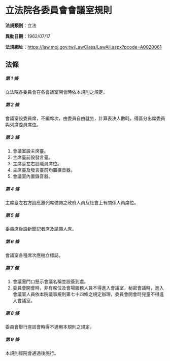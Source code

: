 # 立法院各委員會會議室規則

**法規類別**：立法

**異動日期**：1962/07/17  

**法規網址**：https://law.moj.gov.tw/LawClass/LawAll.aspx?pcode=A0020061





## 法條
##### 第 1 條
立法院各委員會在各會議室開會時依本規則之規定。

##### 第 2 條
會議室設委員席，不編席次，由委員自由就坐，計算表決人數時，得區分出席委員與列席委員席位。

##### 第 3 條
1. 會議室設主席臺。
1. 主席臺前設發言臺。
1. 主席臺左右設職員席位。
1. 主席臺及發言臺前均置擴音器。
1. 會議室內置錄音器。

##### 第 4 條
主席臺左右方設應邀列席備詢之政府人員及社會上有關係人員席位。

##### 第 5 條
委員席後設新聞記者席及請願人席。

##### 第 6 條
會議室各種席次應樹立標誌。

##### 第 7 條
1. 會議室門口懸示會議名稱並設簽到處。
1. 委員會開會時，非有席位及會場服務人員不得進入會議室，秘密會議時，進入會議室人員依本院議事規則第七十四條之規定辦理，委員會開會時兒童不得進入會議室。

##### 第 8 條
委員會舉行座談會時得不適用本規則之規定。

##### 第 9 條
本規則經院會通過後施行。


